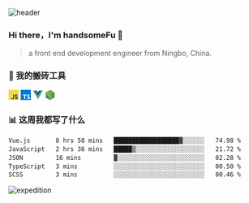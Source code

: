 ![header](https://raw.githubusercontent.com/fzq1998/fzq1998/master/header.png)

### Hi there，I'm handsomeFu 👋

> a front end development engineer from Ningbo, China.

### 🔧 我的搬砖工具
<code><img height="20" src="https://raw.githubusercontent.com/github/explore/80688e429a7d4ef2fca1e82350fe8e3517d3494d/topics/javascript/javascript.png" alt="javascript"></code>
<code><img height="20" src="https://raw.githubusercontent.com/github/explore/80688e429a7d4ef2fca1e82350fe8e3517d3494d/topics/typescript/typescript.png" alt="typescript"></code>
<code><img height="20" src="https://raw.githubusercontent.com/github/explore/80688e429a7d4ef2fca1e82350fe8e3517d3494d/topics/vue/vue.png" alt="vue"></code>
<code><img height="20" src="https://raw.githubusercontent.com/github/explore/80688e429a7d4ef2fca1e82350fe8e3517d3494d/topics/nodejs/nodejs.png" alt="nodejs"></code>



### 📊 这周我都写了什么
<!--START_SECTION:waka-->

```txt
Vue.js       8 hrs 58 mins   ██████████████████▓░░░░░░   74.98 %
JavaScript   2 hrs 36 mins   █████▒░░░░░░░░░░░░░░░░░░░   21.72 %
JSON         16 mins         ▓░░░░░░░░░░░░░░░░░░░░░░░░   02.28 %
TypeScript   3 mins          ░░░░░░░░░░░░░░░░░░░░░░░░░   00.50 %
SCSS         3 mins          ░░░░░░░░░░░░░░░░░░░░░░░░░   00.46 %
```

<!--END_SECTION:waka-->


![expedition](https://raw.githubusercontent.com/fzq1998/fzq1998/master/expedition.gif)

